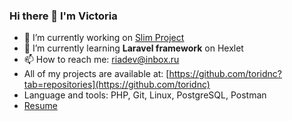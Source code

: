 ### Hi there 👋 I'm Victoria

- 🔭 I’m currently working on [Slim Project](https://github.com/toridnc/hexlet-slim-example)
- 🌱 I’m currently learning **Laravel framework** on Hexlet
- 📫 How to reach me: riadev@inbox.ru
- All of my projects are available at: [https://github.com/toridnc?tab=repositories](https://github.com/toridnc)
- Language and tools: PHP, Git, Linux, PostgreSQL, Postman
- [Resume](https://spb.hh.ru/resume/5c1a3d71ff098416990039ed1f72345872644c)
